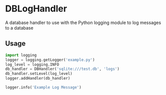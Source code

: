 # DBLogHandler
A database handler to use with the Python logging module to log messages to a database

## Usage
```python
import logging
logger = logging.getLogger('example.py')
log_level = logging.INFO
db_handler = DBHandler('sqlite:///test.db', 'logs')
db_handler.setLevel(log_level)
logger.addHandler(db_handler)

logger.info('Example Log Message')
```
